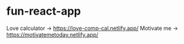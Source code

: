 # fun-react-app

Love calculator -> https://love-comp-cal.netlify.app/
Motivate me -> https://motivatemetoday.netlify.app/

